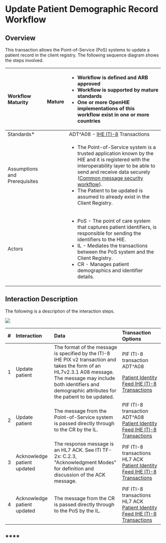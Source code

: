 # Update Patient Demographic Record Workflow

## Overview

This transaction allows the Point-of-Service \(PoS\) systems to update a patient record in the client registry. The following sequence diagram shows the steps involved.

<table>
  <thead>
    <tr>
      <th style="text-align:left"><b>Workflow Maturity</b>
      </th>
      <th style="text-align:left">
        <p>
          <img src="https://lh5.googleusercontent.com/Vp6XBRGu-U_Dmd5EKNpCZvEEum0CxOcHOj9NgHh8UMMNLMlXHmLcUE_YWueDRr4uqWLzpPfzSBLJ2k33XQIelLypjQ4wyrD17-t33GtLa8fFxW9AYDvXhiJmBl4VaLgKDg"
          alt/>
        </p>
        <p> <b>Mature</b>
        </p>
      </th>
      <th style="text-align:left">
        <ul>
          <li>Workflow is defined and ARB approved</li>
          <li>Workflow is supported by mature standards</li>
          <li>One or more OpenHIE implementations of this workflow exist in one or more
            countries</li>
        </ul>
      </th>
    </tr>
  </thead>
  <tbody>
    <tr>
      <td style="text-align:left">Standards*</td>
      <td style="text-align:left"></td>
      <td style="text-align:left">ADT^A08 - <a href="https://www.ihe.net/uploadedFiles/Documents/ITI/IHE_ITI_TF_Vol2a.pdf">IHE ITI-8</a> Transactions</td>
    </tr>
    <tr>
      <td style="text-align:left">Assumptions and Prerequisites</td>
      <td style="text-align:left"></td>
      <td style="text-align:left">
        <ul>
          <li>The Point-of-Service system is a trusted application known by the HIE
            and it is registered with the interoperability layer to be able to send
            and receive data securely (<a href="https://wiki.ohie.org/display/documents/Common+message+security+workflow">Common message security workflow</a>).</li>
          <li>The Patient to be updated is assumed to already exist in the Client Registry.</li>
        </ul>
      </td>
    </tr>
    <tr>
      <td style="text-align:left">Actors</td>
      <td style="text-align:left"></td>
      <td style="text-align:left">
        <ul>
          <li>PoS - The point of care system that captures patient identifiers, is responsible
            for sending the identifiers to the HIE.</li>
          <li>IL - Mediates the transactions between the PoS system and the Client Registry.</li>
          <li>CR - Manages patient demographics and identifier details.</li>
        </ul>
      </td>
    </tr>
  </tbody>
</table>

## **Interaction Description**

The following is a description of the interaction steps.

![](https://lh3.googleusercontent.com/LPkYsrvX4ygNHxQwkssyYliNGHGUBuyDo9h4TXrP4cHC6881jdodNXLynSaNWCqZz4Khhosk7o4H2NKpjTDcV83DW_2xoIhWCOiteO5mbb_Ch-V7mmlEbTBcwfAHXJhz4A)

<table>
  <thead>
    <tr>
      <th style="text-align:left"><b>#</b>
      </th>
      <th style="text-align:left">Interaction</th>
      <th style="text-align:left">Data</th>
      <th style="text-align:left">Transaction Options</th>
    </tr>
  </thead>
  <tbody>
    <tr>
      <td style="text-align:left">1</td>
      <td style="text-align:left">Update patient</td>
      <td style="text-align:left">The format of the message is specified by the ITI-8 IHE PIX v2 transaction
        and takes the form of an HL7v2.3.1 A08 message. The message may include
        both identifiers and demographic attributes for the patient to be updated.</td>
      <td
      style="text-align:left">
        <p>PIF ITI-8 transaction ADT^A08</p>
        <p><a href="https://wiki.ohie.org/display/documents/Patient+Identity+Feed+IHE+ITI-8+Transactions">Patient Identity Feed IHE ITI-8 Transactions</a>
        </p>
        </td>
    </tr>
    <tr>
      <td style="text-align:left">2</td>
      <td style="text-align:left">Update patient</td>
      <td style="text-align:left">The message from the Point-of-Service system is passed directly through
        to the CR by the IL.</td>
      <td style="text-align:left">PIF ITI-8 transaction ADT^A08 <a href="https://wiki.ohie.org/display/documents/Patient+Identity+Feed+IHE+ITI-8+Transactions">Patient Identity Feed IHE ITI-8 Transactions</a>
      </td>
    </tr>
    <tr>
      <td style="text-align:left">3</td>
      <td style="text-align:left">Acknowledge patient updated</td>
      <td style="text-align:left">The response message is an HL7 ACK. See ITI TF-2x: C.2.3, &quot;Acknowledgment
        Modes&quot; for definition and discussion of the ACK message.</td>
      <td style="text-align:left">PIF ITI-8 transactions HL7 ACK <a href="https://wiki.ohie.org/display/documents/Patient+Identity+Feed+IHE+ITI-8+Transactions">Patient Identity Feed IHE ITI-8 Transactions</a>
      </td>
    </tr>
    <tr>
      <td style="text-align:left">4</td>
      <td style="text-align:left">Acknowledge patient updated</td>
      <td style="text-align:left">The message from the CR is passed directly through to the PoS by the IL.</td>
      <td
      style="text-align:left">PIF ITI-8 transactions HL7 ACK <a href="https://wiki.ohie.org/display/documents/Patient+Identity+Feed+IHE+ITI-8+Transactions">Patient Identity Feed IHE ITI-8 Transactions</a>
        </td>
    </tr>
  </tbody>
</table>

## \*\*\*\*

